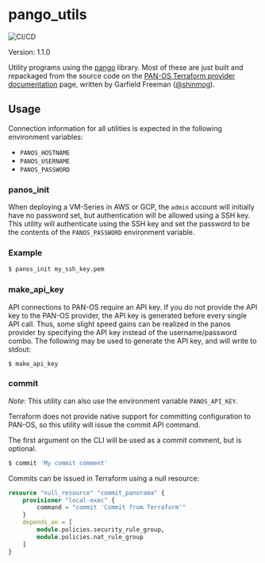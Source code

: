 # pango_utils

![CI/CD](https://github.com/mrichardson03/pango_utils/workflows/CI/CD/badge.svg)

Version: 1.1.0

Utility programs using the [pango](https://github.com/PaloAltoNetworks/pango) library.
Most of these are just built and repackaged from the source code on the 
[PAN-OS Terraform provider documentation](https://registry.terraform.io/providers/PaloAltoNetworks/panos/latest/docs)
page, written by Garfield Freeman ([@shinmog](https://github.com/shinmog)).

## Usage

Connection information for all utilities is expected in the following environment
variables:

- `PANOS_HOSTNAME`
- `PANOS_USERNAME`
- `PANOS_PASSWORD`

### panos_init

When deploying a VM-Series in AWS or GCP, the `admin` account will initially have no
password set, but authentication will be allowed using a SSH key.  This utility will
authenticate using the SSH key and set the password to be the contents of the
`PANOS_PASSWORD` environment variable.

### Example

```bash
$ panos_init my_ssh_key.pem
```

### make_api_key

API connections to PAN-OS require an API key. If you do not provide the API key to the
PAN-OS provider, the API key is generated before every single API call. Thus, some
slight speed gains can be realized in the panos provider by specifying the API key
instead of the username/password combo. The following may be used to generate the API
key, and will write to stdout:

```
$ make_api_key
```

### commit

*Note*: This utility can also use the environment variable `PANOS_API_KEY`.

Terraform does not provide native support for committing configuration to PAN-OS, so
this utility will issue the commit API command.

The first argument on the CLI will be used as a commit comment, but is optional.

```bash
$ commit 'My commit comment'
```

Commits can be issued in Terraform using a null resource:

```terraform
resource "null_resource" "commit_panorama" {
    provisioner "local-exec" {
        command = "commit 'Commit from Terraform'"
    }
    depends_on = [
        module.policies.security_rule_group,
        module.policies.nat_rule_group
    ]
}
```
